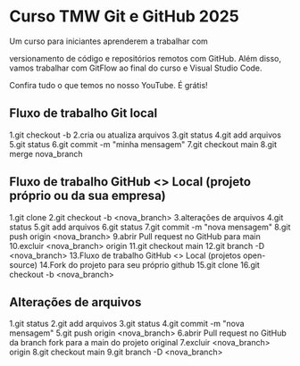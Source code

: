 # Curso TMW Git e GitHub 2025

Um curso para iniciantes aprenderem 
a trabalhar com 

versionamento de código e repositórios remotos com GitHub.
Além disso, vamos trabalhar com GitFlow
ao final do curso e Visual Studio Code.

Confira tudo o que temos no 
nosso YouTube. É grátis!

## Fluxo de trabalho Git local

1.git checkout -b
2.cria ou atualiza arquivos
3.git status
4.git add arquivos
5.git status
6.git commit -m "minha mensagem"
7.git checkout main
8.git merge nova_branch


## Fluxo de trabalho GitHub <> Local (projeto próprio ou da sua empresa)

1.git clone
2.git checkout -b <nova_branch>
3.alterações de arquivos
4.git status
5.git add arquivos
6.git status
7.git commit -m "nova mensagem"
8.git push origin <nova_branch>
9.abrir Pull request no GitHub para main
10.excluir <nova_branch> origin
11.git checkout main
12.git branch -D <nova_branch>
13.Fluxo de trabalho GitHub <> Local (projetos open-source)
14.Fork do projeto para seu próprio github
15.git clone
16.git checkout -b <nova_branch>

## Alterações de arquivos

1.git status
2.git add arquivos
3.git status
4.git commit -m "nova mensagem"
5.git push origin <nova_branch>
6.abrir Pull request no GitHub da branch fork para a main do projeto original
7.excluir <nova_branch> origin
8.git checkout main
9.git branch -D <nova_branch>
